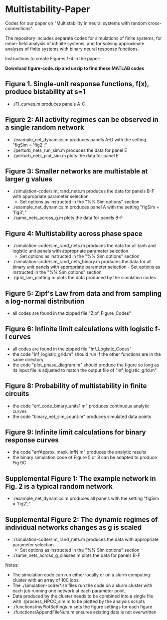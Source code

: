 # Multistability-Paper
Codes for our paper on "Multistability in neural systems with random cross-connections".

The repository includes separate codes for simulations of finite systems, for mean-field analysis of infinite systems, and for solving approximate analyses of finite systems with binary neural response functions.


Instructions to create Figures 1-4 in the paper:

**Download figure-code.zip and unzip to find these MATLAB codes**

## Figure 1. Single-unit response functions, f(x), produce bistability at s=1
- ./FI_curves.m produces panels A-C

## Figure 2: All activity regimes can be observed in a single random network
- ./example_net_dynamics.m produces panels A-D with the setting "figSim = 'fig2';"
- ./perturb_nets_run_sim.m produces the data for panel E
- ./perturb_nets_plot_sim.m plots the data for panel E

## Figure 3: Smaller networks are multistable at larger g values
- ./simulation-code/sim_rand_nets.m produces the data for panels B-F with appropriate parameter selection
    - Set options as instructed in the "%% Sim options" section
- ./example_net_dynamics.m produces panel A with the setting "figSim = 'fig3';"
- ./same_nets_across_g.m plots the data for panels B-F

## Figure 4: Multistability across phase space
- ./simulation-code/sim_rand_nets.m produces the data for all tanh and logistic unit panels with appropriate parameter selection
    - Set options as instructed in the "%% Sim options" section
- ./simulation-code/sim_rand_nets_binary.m produces the data for all binary unit panels with appropriate parameter selection
        - Set options as instructed in the "%% Sim options" section
- ./grid_sim_plotting.m plots the data produced by the simulation codes

## Figure 5: Zipf's Law from data and from sampling a log-normal distribution
- all codes are found in the zipped file "Zipf_Figure_Codes"

## Figure 6: Infinite limit calculations with logistic f-I curves
- all codes are found in the zipped file "Inf_Logistic_Codes"
- the code "inf_logistic_grid.m" should run if the other functions are in the same directory
- the code "plot_phase_diagram.m" should produce the figure so long as its input file is adjusted to match the output file of "inf_logistic_grid.m"

## Figure 8: Probability of multistability in finite circuits
- the code "erf_code_binary_units1.m" produces continuous analytic curves
- the code "binary_net_sim_count.m" produces simulated data points

## Figure 9: Infinite limit calculations for binary response curves
- the code "erfApprox_maxk_infN.m" produces the analytic results
- the binary simulation code of Figure 5 or 8 can be adapted to produce Fig 9C

## Supplemental Figure 1: The example network in Fig. 2 is a typical random network
- ./example_net_dynamics.m produces all panels with the setting "figSim = 'fig2';"

## Supplemental Figure 2: The dynamic regimes of individual networks changes as g is scaled
- ./simulation-code/sim_rand_nets.m produces the data with appropriate parameter selection
    - Set options as instructed in the "%% Sim options" section
- ./same_nets_across_g_classes.m plots the data for panels B-F


Notes: 
- The simulation code can run either locally or on a slurm computing cluster with an array of 100 jobs.
- The ./simulation-code/*.sh files run the code on a slurm cluster with each job running one network at each parameter point.
- Data produced by the cluster needs to be combined into a single file with ./process_HPCC_sim.m to be plotted by the analysis scripts
- ./functions/myPlotSettings.m sets the figure settings for each figure
- ./functions/AppendFileNum.m ensures existing data is not overwritten
